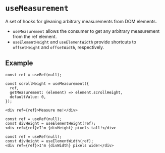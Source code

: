 # `useMeasurement`

A set of hooks for gleaning arbitrary measurements from DOM elements.

- `useMeasurement` allows the consumer to get any arbitrary measurement from the ref element.
- `useElementHeight` and `useElementWidth` provide shortcuts to `offsetHeight` and `offsetWidth`, respectively.

## Example

```tsx
const ref = useRef(null);

const scrollHeight = useMeasurement({
  ref,
  getMeasurement: (element) => element.scrollHeight,
  defaultValue: 0,
});

<div ref={ref}>Measure me!</div>
```

```tsx
const ref = useRef(null);
const divHeight = useElementHeight(ref);
<div ref={ref}>I'm {divHeight} pixels tall!</div>
```

```tsx
const ref = useRef(null);
const divHeight = useElementWidth(ref);
<div ref={ref}>I'm {divWidth} pixels wide!</div>
```
